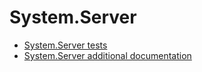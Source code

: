 # System.Server
- [System.Server tests](system-server-tests.md)
- [System.Server additional documentation](system-server-additional-documentation.md)
